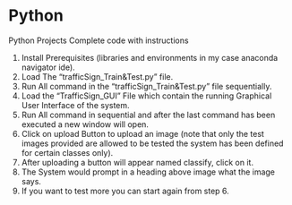 # Python
Python Projects Complete code with instructions
1.	Install Prerequisites (libraries and environments in my case anaconda navigator ide).
2.	Load The “trafficSign_Train&Test.py” file.
3.	Run All command in the “trafficSign_Train&Test.py” file sequentially.
4.	Load the “TrafficSign_GUI” File which contain the running Graphical User Interface of the system.
5.	Run All command in sequential and after the last command has been executed a new window will open.
6.	Click on upload Button to upload an image (note that only the test images provided are allowed to be tested the system has been defined for certain classes only).
7.	After uploading a button will appear named classify, click on it.
8.	The System would prompt in a heading above image what the image says.
9.	If you want to test more you can start again from step 6. 
